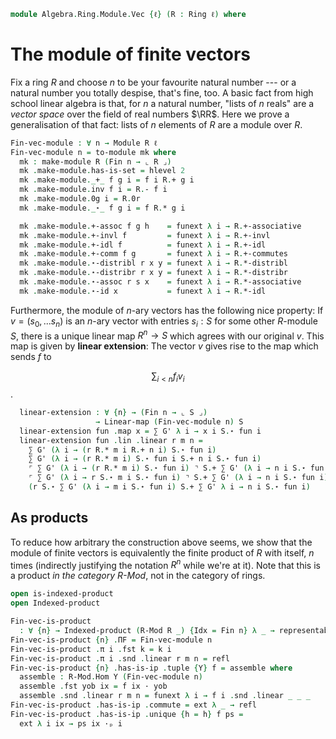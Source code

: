 <!--
```agda
open import Algebra.Ring.Module
open import Algebra.Group.NAry
open import Algebra.Group.Ab
open import Algebra.Group
open import Algebra.Ring

open import Cat.Displayed.Univalence.Thin
open import Cat.Diagram.Product.Indexed
open import Cat.Prelude

open import Data.Fin.Base
```
-->

```agda
module Algebra.Ring.Module.Vec {ℓ} (R : Ring ℓ) where
```

<!--
```agda
private module R = Ring-on (R .snd)
open make-abelian-group
open Module-on
```
-->

# The module of finite vectors

Fix a ring $R$ and choose $n$ to be your favourite natural number --- or
a natural number you totally despise, that's fine, too. A basic fact
from high school linear algebra is that, for $n$ a natural number,
"lists of $n$ reals" are a _vector space_ over the field of real numbers
$\RR$. Here we prove a generalisation of that fact: lists of $n$
elements of $R$ are a module over $R$.

```agda
Fin-vec-module : ∀ n → Module R ℓ
Fin-vec-module n = to-module mk where
  mk : make-module R (Fin n → ⌞ R ⌟)
  mk .make-module.has-is-set = hlevel 2
  mk .make-module._+_ f g i = f i R.+ g i
  mk .make-module.inv f i = R.- f i
  mk .make-module.0g i = R.0r
  mk .make-module._⋆_ f g i = f R.* g i

  mk .make-module.+-assoc f g h    = funext λ i → R.+-associative
  mk .make-module.+-invl f         = funext λ i → R.+-invl
  mk .make-module.+-idl f          = funext λ i → R.+-idl
  mk .make-module.+-comm f g       = funext λ i → R.+-commutes
  mk .make-module.⋆-distribl r x y = funext λ i → R.*-distribl
  mk .make-module.⋆-distribr r x y = funext λ i → R.*-distribr
  mk .make-module.⋆-assoc r s x    = funext λ i → R.*-associative
  mk .make-module.⋆-id x           = funext λ i → R.*-idl
```

Furthermore, the module of $n$-ary vectors has the following nice
property: If $v = (s_0, ... s_n)$ is an $n$-ary vector with entries $s_i
: S$ for some other $R$-module $S$, there is a unique linear map $R^n
\to S$ which agrees with our original $v$.  This map is given by
**linear extension**: The vector $v$ gives rise to the map which sends
$f$ to

$$
\sum_{i < n} f_iv_i
$$.

<!--
```agda
module _ {ℓ'} (S : Module R ℓ') where
  private
    module S = Module-on (S .snd)
    G' = Module-on→Group-on (S .snd)

  ∑-distr : ∀ {n} r (f : Fin n → ⌞ S ⌟)
          → r S.⋆ ∑ G' f
          ≡ ∑ G' λ i → r S.⋆ f i
  ∑-distr {n = zero} r f = S.⋆-idr
  ∑-distr {n = suc n} r f =
    r S.⋆ (f fzero S.+ ∑ G' (λ e → f (fsuc e)))            ≡⟨ S.⋆-distribl r (f fzero) _ ⟩
    (r S.⋆ f fzero) S.+ ⌜ r S.⋆ ∑ G' (λ e → f (fsuc e)) ⌝  ≡⟨ ap! (∑-distr {n} r (λ e → f (fsuc e))) ⟩
    (r S.⋆ f fzero) S.+ ∑ G' (λ i → r S.⋆ f (fsuc i))      ∎
```
-->

```agda
  linear-extension : ∀ {n} → (Fin n → ⌞ S ⌟)
                   → Linear-map (Fin-vec-module n) S
  linear-extension fun .map x = ∑ G' λ i → x i S.⋆ fun i
  linear-extension fun .lin .linear r m n =
    ∑ G' (λ i → (r R.* m i R.+ n i) S.⋆ fun i)                            ≡⟨ ap (∑ G') (funext λ i → S.⋆-distribr (r R.* m i) (n i) (fun i)) ⟩
    ∑ G' (λ i → (r R.* m i) S.⋆ fun i S.+ n i S.⋆ fun i)                  ≡⟨ ∑-split (Module-on→Abelian-group-on (S .snd)) (λ i → (r R.* m i) S.⋆ fun i) _ ⟩
    ⌜ ∑ G' (λ i → (r R.* m i) S.⋆ fun i) ⌝ S.+ ∑ G' (λ i → n i S.⋆ fun i) ≡⟨ ap! (ap (∑ G') (funext λ i → sym (S.⋆-assoc r (m i) _))) ⟩
    ⌜ ∑ G' (λ i → r S.⋆ m i S.⋆ fun i) ⌝ S.+ ∑ G' (λ i → n i S.⋆ fun i)   ≡˘⟨ ap¡ (∑-distr r λ i → m i S.⋆ fun i) ⟩
    (r S.⋆ ∑ G' (λ i → m i S.⋆ fun i) S.+ ∑ G' λ i → n i S.⋆ fun i)       ∎
```

## As products

To reduce how arbitrary the construction above seems, we show that the
module of finite vectors is equivalently the finite product of $R$ with
itself, $n$ times (indirectly justifying the notation $R^n$ while we're
at it). Note that this is a product _in the category $R$-Mod_, not in
the category of rings.

```agda
open is-indexed-product
open Indexed-product

Fin-vec-is-product
  : ∀ {n} → Indexed-product (R-Mod R _) {Idx = Fin n} λ _ → representable-module R
Fin-vec-is-product {n} .ΠF = Fin-vec-module n
Fin-vec-is-product .π i .fst k = k i
Fin-vec-is-product .π i .snd .linear r m n = refl
Fin-vec-is-product {n} .has-is-ip .tuple {Y} f = assemble where
  assemble : R-Mod.Hom Y (Fin-vec-module n)
  assemble .fst yob ix = f ix · yob
  assemble .snd .linear r m n = funext λ i → f i .snd .linear _ _ _
Fin-vec-is-product .has-is-ip .commute = ext λ _ → refl
Fin-vec-is-product .has-is-ip .unique {h = h} f ps =
  ext λ i ix → ps ix ·ₚ i
```

